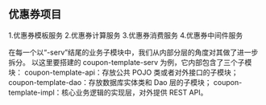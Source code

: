 ## 优惠券项目

1.优惠券模板服务
2.优惠券计算服务
3.优惠券消费服务
4.优惠券中间件服务

在每一个以“-serv”结尾的业务子模块中，我们从内部分层的角度对其做了进一步拆分。
以这里要搭建的 coupon-template-serv 为例，它内部包含了三个子模块：
coupon-template-api：存放公共 POJO 类或者对外接口的子模块；
coupon-template-dao：存放数据库实体类和 Dao 层的子模块；
coupon-template-impl：核心业务逻辑的实现层，对外提供 REST API。
